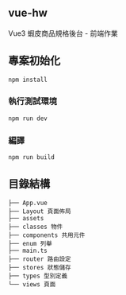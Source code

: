 ## vue-hw

Vue3 蝦皮商品規格後台 - 前端作業

## 專案初始化

```sh
npm install
```

### 執行測試環境

```sh
npm run dev
```

### 編譯

```sh
npm run build
```

## 目錄結構

```
├── App.vue
├── Layout 頁面佈局
├── assets
├── classes 物件
├── components 共用元件
├── enum 列舉
├── main.ts
├── router 路由設定
├── stores 狀態儲存
├── types 型別定義
└── views 頁面
```
